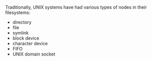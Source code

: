 Traditionally, UNIX systems have had various types of nodes in their filesystems:

* directory
* file
* symlink
* block device
* character device
* FIFO
* UNIX domain socket
